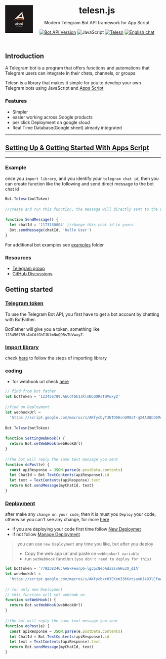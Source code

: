 <header>
<img src="assets/abol.png" alt="logo" height="90" align="left">
<h1 style="display: inline">telesn.js</h1>

Modern Telegram Bot API framework for App Script

[![Bot API Version](https://img.shields.io/badge/Bot%20API-v6.0-f36caf.svg?style=flat-square)](https://core.telegram.org/bots/api)
![JavaScript](https://img.shields.io/github/languages/top/abdiu34567/Lost_and_Found)
[![Telesn](https://img.shields.io/badge/telesn-v1.0-f36caf.svg?style=flat-square)](https://core.telegram.org/bots/api)
[![English chat](https://img.shields.io/badge/English%20chat-grey?style=flat-square&logo=telegram)](https://t.me/App_Script_Js)

</header>

## Introduction

A Telegram bot is a program that offers functions and automations that Telegram users can integrate in their chats, channels, or groups

Telesn is a library that makes it simple for you to develop your own Telegram bots using JavaScript and [Apps Script](https://developers.google.com/apps-script)

### Features

- Simpler
- easier working across Google products
- per click Deployment on google cloud
- Real Time Database(Google sheet) already integrated

---

## [Setting Up & Getting Started With Apps Script](https://github.com/abdiu34567/telesn.js/blob/main/Getting%20Started%20With%20App%20Script.md)

---

### Example

once you `import library`, and you identify your `telegram chat id`, then you can create function like the following and send direct message to the bot chat id

```js
Bot.Telesn(botToken)

//create and run this function, the message will directly sent to the user chat Id

function SendMessage() {
  let chatId = '1173180004' //change this chat id to yours
  Bot.sendMessage(chatId, 'hello User')
}
```

For additional bot examples see [examples](https://github.com/abdiu34567/telesn.js/tree/main/Docs/ExampleBots) folder

### Resources

- [Telegram group](https://t.me/App_Script_Js)
- [GitHub Discussions](https://github.com/abdiu34567/telesn.js/discussions)

## Getting started

### <u> Telegram token </u>

To use the Telegram Bot API, you first have to get a bot account by chatting with BotFather.

BotFather will give you a token, something like `123456789:AbCdfGhIJKlmNoQQRsTUVwxyZ`.

### <u> Import library </u>

check [here](https://github.com/abdiu34567/telesn.js/blob/main/Getting%20Started%20With%20App%20Script.md) to follow the steps of importing library

### coding

- for webhook url check [here](https://github.com/abdiu34567/telesn.js/blob/main/Deployments/First%20Time%20Deployment.md)

```js
// find from bot father
let botToken = '123456789:AbCdfGhIJKlmNoQQRsTUVwxyZ'

//find on Deployment
let webhookUrl =
  'https://script.google.com/macros/s/AKfycbyTJNTD5HsnQMUsT-qX4AUQCd6Moex3zyf9cgdmlzly-mPxmlRlaxzt8lKhljq1zr6Ow/exec'

Bot.Telesn(botToken)

function SettingWebHook() {
  return Bot.setWebHook(webHookUrl)
}

//the bot will reply the same text message you sent
function doPost(e) {
  const apiResponse = JSON.parse(e.postData.contents)
  let ChatId = Bot.TextContents(apiResponse).id
  let text = TextContents(apiResponse).text
  return Bot.sendMessage(myChatId, text)
}
```

### <u>Deployment</u>

after make any `change on your code`, then it is must you `Deploy` your code, otherwise you can't see any change, for more [here](https://github.com/abdiu34567/telesn.js/tree/main/Deployments)

- if you are deploying your code first time follow [New Deploymet](https://github.com/abdiu34567/telesn.js/blob/main/Deployments/First%20Time%20Deployment.md)
- if not follow [Manage Deployment](https://github.com/abdiu34567/telesn.js/blob/main/Deployments/First%20Time%20Deployment.md)

> you can use `new Deployment` any time you like, but after you deploy
>
> - Copy the web app url and paste on `webhookurl variable`
> - run `setWebHook` function `(you don't need to deploy for this)`

```js
let botToken = '779238246:AAEkFeunpG-lg3pc8eoAda2svGHu3O_dIA'
let webHookUrl =
  'https://script.google.com/macros/s/AKfycbxr03EKxm336KxtsaoHJ49JlEfaw5CzOG0ys0DMxPmKjlsaFkIFeqBVYM-1CGs-KjT_g/exec'

// for only new Deployment
// this function will set webhook on
function setWebHook() {
  return Bot.setWebHook(webHookUrl)
}

//the bot will reply the same text message you sent
function doPost(e) {
  const apiResponse = JSON.parse(e.postData.contents)
  let ChatId = Bot.TextContents(apiResponse).id
  let text = TextContents(apiResponse).text
  return Bot.sendMessage(myChatId, text)
}
```
